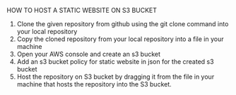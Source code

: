 HOW TO HOST A STATIC WEBSITE ON S3 BUCKET
1. Clone the given repository from github using the git clone command into your local repository
2. Copy the cloned repository from your local repository into a file in your machine
3. Open your AWS console and create an s3 bucket
4. Add an s3 bucket policy for static website in json for the created s3 bucket
5. Host the repository on S3 bucket by dragging it from the file in your machine that hosts the repository into the S3	   bucket.
  

